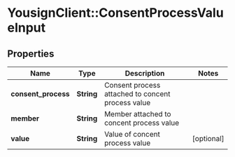 # YousignClient::ConsentProcessValueInput

## Properties
Name | Type | Description | Notes
------------ | ------------- | ------------- | -------------
**consent_process** | **String** | Consent process attached to concent process value | 
**member** | **String** | Member attached to concent process value | 
**value** | **String** | Value of concent process value | [optional] 



